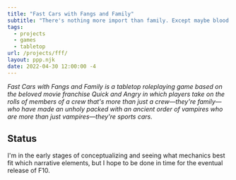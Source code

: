 ```yaml
---
title: "Fast Cars with Fangs and Family"
subtitle: "There's nothing more import than family. Except maybe blood."
tags:
  - projects
  - games
  - tabletop
url: /projects/fff/
layout: ppp.njk
date: 2022-04-30 12:00:00 -4
---
```


*Fast Cars with Fangs and Family is a tabletop roleplaying game based on the beloved movie franchise Quick and Angry in which players take on the rolls of members of a crew that's more than just a crew—they're family—who have made an unholy packed with an ancient order of vampires who are more than just vampires—they're sports cars.*

## Status
I'm in the early stages of conceptualizing and seeing what mechanics best fit which narrative elements, but I hope to be done in time for the eventual release of F10.
